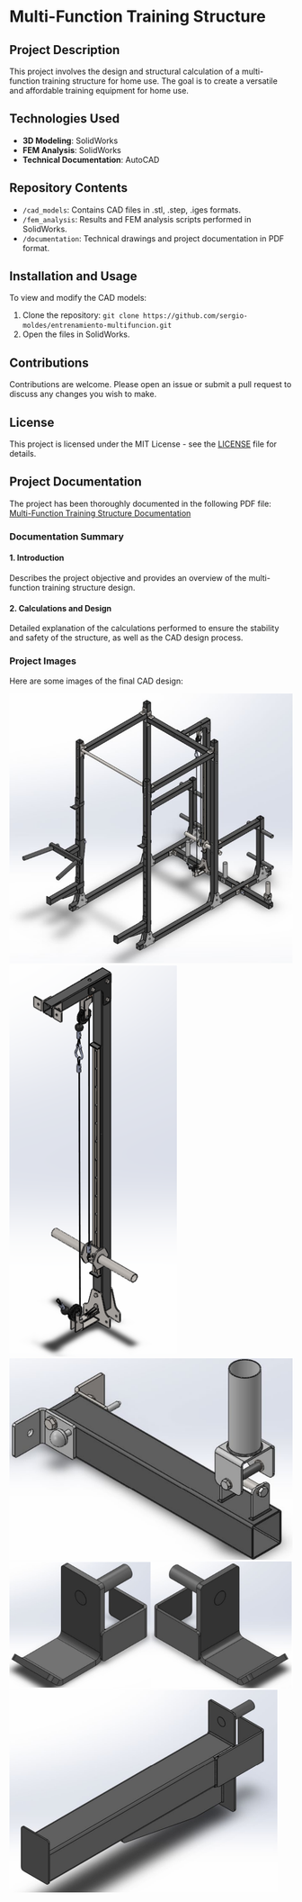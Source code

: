 # Multi-Function Training Structure

## Project Description

This project involves the design and structural calculation of a multi-function training structure for home use. The goal is to create a versatile and affordable training equipment for home use.

## Technologies Used

- **3D Modeling**: SolidWorks
- **FEM Analysis**: SolidWorks
- **Technical Documentation**: AutoCAD

## Repository Contents

- `/cad_models`: Contains CAD files in .stl, .step, .iges formats.
- `/fem_analysis`: Results and FEM analysis scripts performed in SolidWorks.
- `/documentation`: Technical drawings and project documentation in PDF format.

## Installation and Usage

To view and modify the CAD models:

1. Clone the repository: `git clone https://github.com/sergio-moldes/entrenamiento-multifuncion.git`
2. Open the files in SolidWorks.

## Contributions

Contributions are welcome. Please open an issue or submit a pull request to discuss any changes you wish to make.

## License

This project is licensed under the MIT License - see the [LICENSE](LICENSE) file for details.

## Project Documentation

The project has been thoroughly documented in the following PDF file: [Multi-Function Training Structure Documentation](documentation/Memoria_entrenamiento_multifuncion.pdf)

### Documentation Summary

#### 1. Introduction

Describes the project objective and provides an overview of the multi-function training structure design.

#### 2. Calculations and Design

Detailed explanation of the calculations performed to ensure the stability and safety of the structure, as well as the CAD design process.

### Project Images

Here are some images of the final CAD design:

![Complete Structure](images/estructura_completa.png)
![Detail 1](images/detalle_guiado.png)
![Detail 2](images/detalle_remo.png)
![Detail 3](images/detalle_jcup.png)
![Detail 4](images/detalle_quitamiedo.png)
